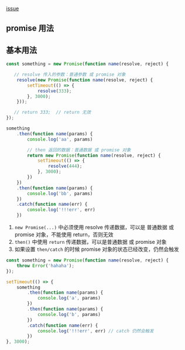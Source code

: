 [issue](https://github.com/hoperyy/blog/issues/104)

## promise 用法

##  基本用法

```JavaScript
const something = new Promise(function name(resolve, reject) {

   // resolve 传入的参数：普通参数 或 promise 对象
    resolve(new Promise(function name(resolve, reject) {
        setTimeout(() => {
            resolve(333);
        }, 3000);
    }));

   // return 333;  // return 无效
});

something
    .then(function name(params) {
        console.log('aa', params)

        // then 返回的数据：普通数据 或 promise 对象
        return new Promise(function name(resolve, reject) {
            setTimeout(() => {
                resolve(444);
            }, 3000);
        })
    })
    .then(function name(params) {
        console.log('bb', params)
    })
    .catch(function name(err) {
        console.log('!!!err', err)
    })
```

1. `new Promise(...)` 中必须使用 resolve 传递数据，可以是 普通数据 或 promise 对象，不能使用 return，否则无效
2. `then()` 中使用 `return` 传递数据，可以是普通数据 或 promise 对象
3. 如果设置 `then/catch` 的时候 promise 对象的状态已经改变，仍然会触发

```JavaScript
const something = new Promise(function name(resolve, reject) {
    throw Error('hahaha');
});

setTimeout(() => {
    something
        .then(function name(params) {
            console.log('a', params)
        })
        .then(function name(params) {
            console.log('b', params)
        })
        .catch(function name(err) {
            console.log('!!!err', err) // catch 仍然会触发
        })
}, 3000);
```
